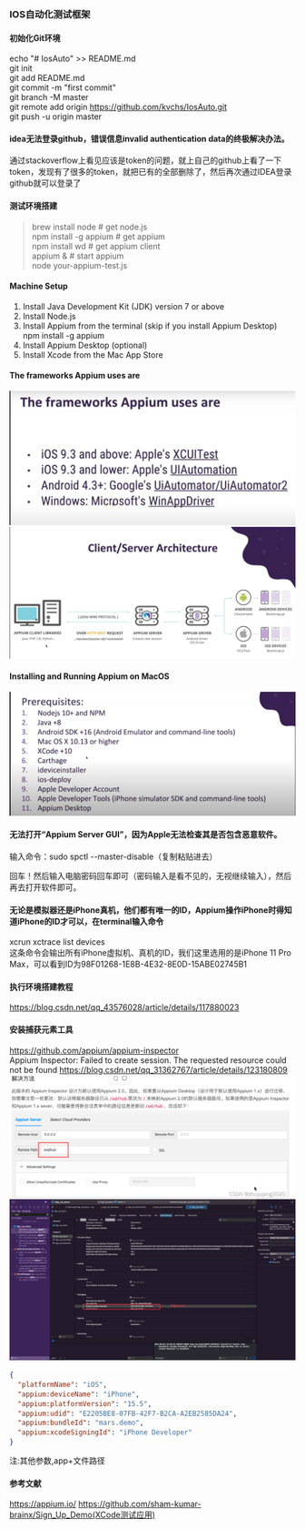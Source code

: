 ### IOS自动化测试框架

#### 初始化Git环境


echo "# IosAuto" >> README.md  
git init  
git add README.md  
git commit -m "first commit"  
git branch -M master  
git remote add origin https://github.com/kvchs/IosAuto.git  
git push -u origin master  


#### idea无法登录github，错误信息invalid authentication data的终极解决办法。
通过stackoverflow上看见应该是token的问题，就上自己的github上看了一下token，发现有了很多的token，就把已有的全部删除了，然后再次通过IDEA登录github就可以登录了

#### 测试环境搭建
> brew install node      # get node.js  
> npm install -g appium  # get appium  
> npm install wd         # get appium client  
> appium &               # start appium  
> node your-appium-test.js  


#### Machine Setup

1. Install Java Development Kit (JDK) version 7 or above
2. Install Node.js
3. Install Appium from the terminal (skip if you install Appium Desktop)
npm install -g appium
4. Install Appium Desktop (optional)
5. Install Xcode from the Mac App Store

#### The frameworks Appium uses are
![img.png](img.png)
![img_1.png](img_1.png)

#### Installing and Running Appium on MacOS
![img_2.png](img_2.png)

#### 无法打开“Appium Server GUI”，因为Apple无法检查其是否包含恶意软件。
输入命令：sudo spctl --master-disable（复制粘贴进去）  

回车！然后输入电脑密码回车即可（密码输入是看不见的，无视继续输入），然后再去打开软件即可。

#### 无论是模拟器还是iPhone真机，他们都有唯一的ID，Appium操作iPhone时得知道iPhone的ID才可以，在terminal输入命令
xcrun xctrace list devices  
这条命令会输出所有iPhone虚拟机、真机的ID，我们这里选用的是iPhone 11 Pro Max，可以看到ID为98F01268-1E8B-4E32-8E0D-15ABE02745B1


#### 执行环境搭建教程
https://blog.csdn.net/qq_43576028/article/details/117880023

#### 安装捕获元素工具

https://github.com/appium/appium-inspector  
Appium Inspector: Failed to create session. The requested resource could not be found
https://blog.csdn.net/qq_31362767/article/details/123180809  
![img_3.png](img_3.png)
![img_4.png](img_4.png)

```json
{
  "platformName": "iOS",
  "appium:deviceName": "iPhone",
  "appium:platformVersion": "15.5",
  "appium:udid": "E2205BE8-07FB-42F7-B2CA-A2EB2585DA24",
  "appium:bundleId": "mars.demo",
  "appium:xcodeSigningId": "iPhone Developer"
}
```
注:其他参数,app+文件路径


#### 参考文献
https://appium.io/
https://github.com/sham-kumar-brainx/Sign_Up_Demo(XCode测试应用)